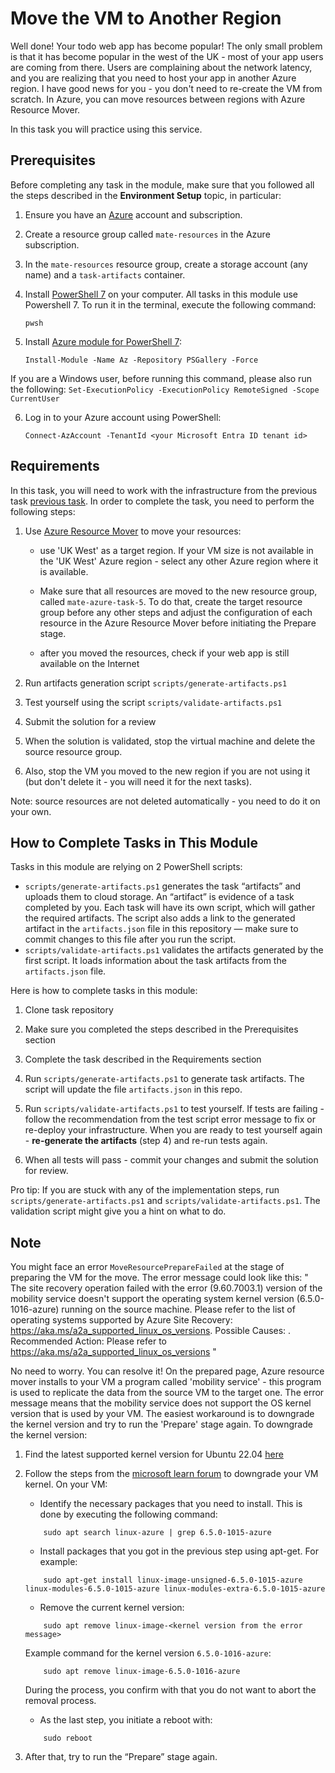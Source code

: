 # Move the VM to Another Region

Well done! Your todo web app has become popular! The only small problem is that it has become popular in the west of the UK - most of your app users are coming from there. Users are complaining about the network latency, and you are realizing that you need to host your app in another Azure region. I have good news for you - you don't need to re-create the VM from scratch. In Azure, you can move resources between regions with Azure Resource Mover. 

In this task you will practice using this service. 

## Prerequisites

Before completing any task in the module, make sure that you followed all the steps described in the **Environment Setup** topic, in particular: 

1. Ensure you have an [Azure](https://azure.microsoft.com/en-us/free/) account and subscription.

2. Create a resource group called `mate-resources` in the Azure subscription.

3. In the `mate-resources` resource group, create a storage account (any name) and a `task-artifacts` container.

4. Install [PowerShell 7](https://learn.microsoft.com/en-us/powershell/scripting/install/installing-powershell?view=powershell-7.4) on your computer. All tasks in this module use Powershell 7. To run it in the terminal, execute the following command: 
    ```
    pwsh
    ```

5. Install [Azure module for PowerShell 7](https://learn.microsoft.com/en-us/powershell/azure/install-azure-powershell?view=azps-11.3.0): 
    ```
    Install-Module -Name Az -Repository PSGallery -Force
    ```
If you are a Windows user, before running this command, please also run the following: 
    ```
    Set-ExecutionPolicy -ExecutionPolicy RemoteSigned -Scope CurrentUser
    ```

6. Log in to your Azure account using PowerShell:
    ```
    Connect-AzAccount -TenantId <your Microsoft Entra ID tenant id>
    ```

## Requirements

In this task, you will need to work with the infrastructure from the previous task [previous task](https://github.com/mate-academy/azure_task_3_attach_data_disk). In order to complete the task, you need to perform the following steps: 


1. Use [Azure Resource Mover](https://learn.microsoft.com/en-us/azure/resource-mover/tutorial-move-region-virtual-machines) to move your resources: 
    
    - use 'UK West' as a target region. If your VM size is not available in the 'UK West' Azure region - select any other Azure region where it is available. 

    - Make sure that all resources are moved to the new resource group, called `mate-azure-task-5`. To do that, create the target resource group before any other steps and adjust the configuration of each resource in the Azure Resource Mover before initiating the Prepare stage. 

    - after you moved the resources, check if your web app is still available on the Internet 

2. Run artifacts generation script `scripts/generate-artifacts.ps1`

3. Test yourself using the script `scripts/validate-artifacts.ps1`

4. Submit the solution for a review

5. When the solution is validated, stop the virtual machine and delete the source resource group. 

6. Also, stop the VM you moved to the new region if you are not using it (but don't delete it - you will need it for the next tasks). 

Note: source resources are not deleted automatically - you need to do it on your own. 


## How to Complete Tasks in This Module 

Tasks in this module are relying on 2 PowerShell scripts: 

- `scripts/generate-artifacts.ps1` generates the task “artifacts” and uploads them to cloud storage. An “artifact” is evidence of a task completed by you. Each task will have its own script, which will gather the required artifacts. The script also adds a link to the generated artifact in the `artifacts.json` file in this repository — make sure to commit changes to this file after you run the script. 
- `scripts/validate-artifacts.ps1` validates the artifacts generated by the first script. It loads information about the task artifacts from the `artifacts.json` file.

Here is how to complete tasks in this module:

1. Clone task repository

2. Make sure you completed the steps described in the Prerequisites section

3. Complete the task described in the Requirements section 

4. Run `scripts/generate-artifacts.ps1` to generate task artifacts. The script will update the file `artifacts.json` in this repo. 

5. Run `scripts/validate-artifacts.ps1` to test yourself. If tests are failing - follow the recommendation from the test script error message to fix or re-deploy your infrastructure. When you are ready to test yourself again - **re-generate the artifacts** (step 4) and re-run tests again. 

6. When all tests will pass - commit your changes and submit the solution for review. 

Pro tip: If you are stuck with any of the implementation steps, run `scripts/generate-artifacts.ps1` and `scripts/validate-artifacts.ps1`. The validation script might give you a hint on what to do.  


## Note

You might face an error `MoveResourcePrepareFailed` at the stage of preparing the VM for the move. The error message could look like this:
"
The site recovery operation failed with the error (9.60.7003.1) version of the mobility service doesn't support the operating system kernel version (6.5.0-1016-azure) running on the source machine. Please refer to the list of operating systems supported by Azure Site Recovery: https://aka.ms/a2a_supported_linux_os_versions.
Possible Causes: .
Recommended Action: Please refer to https://aka.ms/a2a_supported_linux_os_versions
"

No need to worry. You can resolve it! 
On the prepared page, Azure resource mover installs to your VM a program called 'mobility service' - this program is used to replicate the data from the source VM to the target one. The error message means that the mobility service does not support the OS kernel version that is used by your VM. The easiest workaround is to downgrade the kernel version and try to run the 'Prepare' stage again. To downgrade the kernel version:

1. Find the latest supported kernel version for Ubuntu 22.04 [here](https://learn.microsoft.com/en-us/azure/site-recovery/azure-to-azure-support-matrix#linux)

2. Follow the steps from the [microsoft learn forum](https://learn.microsoft.com/en-us/answers/questions/918155/how-can-i-downgrade-the-kernel-version-of-ubuntu-o) to downgrade your VM kernel. On your VM:

    - Identify the necessary packages that you need to install. This is done by executing the following command:
    ```
        sudo apt search linux-azure | grep 6.5.0-1015-azure
    ```

    - Install packages that you got in the previous step using apt-get. For example: 
    ```
        sudo apt-get install linux-image-unsigned-6.5.0-1015-azure linux-modules-6.5.0-1015-azure linux-modules-extra-6.5.0-1015-azure
    ```

    - Remove the current kernel version: 
    
    ```
        sudo apt remove linux-image-<kernel version from the error message>
    ```
    Example command for the kernel version `6.5.0-1016-azure`: 
    
    ```
        sudo apt remove linux-image-6.5.0-1016-azure
    ```
    
    During the process, you confirm with <No> that you do not want to abort the removal process.
    
    - As the last step, you initiate a reboot with:
    
    ```
        sudo reboot
    ``` 

3. After that, try to run the “Prepare” stage again.

